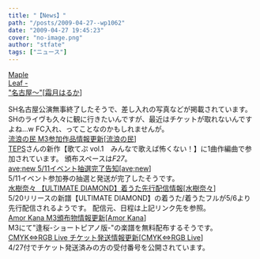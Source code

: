 ```yaml
---
title: "【News】"
path: "/posts/2009-04-27--wp1062"
date: "2009-04-27 19:45:23"
cover: "no-image.png"
author: "stfate"
tags: ["ニュース"]
---
```


<style type="text/css">
<!--
p {white-space: pre-wrap};
-->
</style>

<a class="topics" href="http://shimotsukin.jugem.jp/" target="_blank">Maple Leaf - "名古屋～"</a><span class="junre">[<a href="http://shimotsukin.com/" target="_blank">霜月はるか</a>]</span>
<div class="news">SH名古屋公演無事終了したそうで、差し入れの写真などが掲載されています。
SHのライヴも久々に観に行きたいんですが、最近はチケットが取れないんですよね…w
FC入れ、ってことなのかもしれませんが。</div>
<a class="topics" href="http://www5.ocn.ne.jp/~rulotami/" target="_blank">流浪の民 M3参加作品情報更新</a><span class="junre">[<a href="http://www5.ocn.ne.jp/~rulotami/" target="_blank">流浪の民</a>]</span>
<div class="news"><a href="http://tepsnet.com/" target="_blank">TEPS</a>さんの新作【歌てぷ vol.1　みんなで歌えば怖くない！】に1曲作編曲で参加されています。
頒布スペースは<em>F27</em>。</div>
<a class="topics" href="http://www.avenew.jp/" target="_blank">ave;new 5/11イベント抽選完了告知</a><span class="junre">[<a href="http://www.avenew.jp/" target="_blank">ave;new</a>]</span>
<div class="news">5/11イベント参加券の抽選と発送が完了したそうです。</div>
<a class="topics" href="http://www.axive.jp/index.php/archives/3129" target="_blank">水樹奈々 【ULTIMATE DIAMOND】着うた先行配信情報</a><span class="junre">[<a href="http://www.mizukinana.jp/" target="_blank">水樹奈々</a>]</span>
<div class="news">5/20リリースの新譜【ULTIMATE DIAMOND】の着うた/着うたフルが5/6より先行配信されるようです。
配信元、日程は上記リンク先を参照。</div>
<a class="topics" href="http://amorkana.jp/" target="_blank">Amor Kana M3頒布物情報更新</a><span class="junre">[<a href="http://amorkana.jp/" target="_blank">Amor Kana</a>]</span>
<div class="news">M3にて"逢桜-ショートピアノ版-"の楽譜を無料配布するそうです。</div>
<a class="topics" href="http://crlive.xii.jp/" target="_blank">CMYK⇔RGB Live チケット発送情報更新</a><span class="junre">[<a href="http://crlive.xii.jp/" target="_blank">CMYK⇔RGB Live</a>]</span>
<div class="news">4/27付でチケット発送済みの方の受付番号を公開されています。</div>

